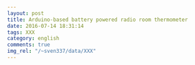 ```yaml
---
layout: post
title: Arduino-based battery powered radio room thermometer
date: 2016-07-14 18:31:14
tags: XXX
category: english
comments: true
img_rel: "/~sven337/data/XXX"
---
```


